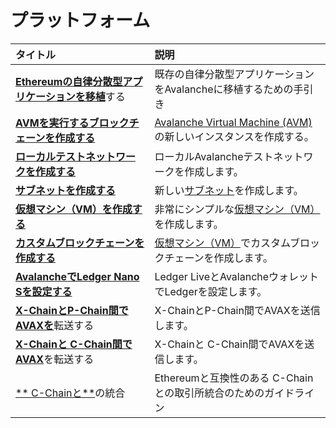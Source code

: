 # プラットフォーム

| タイトル | 説明 |
| :--- | :--- |
| [**Ethereumの自律分散型アプリケーションを移植**](launch-your-ethereum-dapp.md)する | 既存の自律分散型アプリケーションをAvalancheに移植するための手引き |
| [**AVMを実行するブロックチェーンを作成する**](create-avm-blockchain.md) | [Avalanche Virtual Machine (AVM)](../../../learn/platform-overview/#exchange-chain-x-chain)の新しいインスタンスを作成する。 |
| [**ローカルテストネットワークを作成する**](create-a-local-test-network.md) | ローカルAvalancheテストネットワークを作成します。 |
| [**サブネットを作成する**](create-a-subnet.md) | 新しい[サブネット](../../../learn/platform-overview/#subnets)を作成します。 |
| [**仮想マシン（VM）を作成する**](create-a-virtual-machine-vm.md) | 非常にシンプルな[仮想マシン（VM）](../../../learn/platform-overview/#virtual-machines)を作成します。 |
| [**カスタムブロックチェーンを作成する**](create-custom-blockchain.md) | [仮想マシン（VM）](../../../learn/platform-overview/#virtual-machines)でカスタムブロックチェーンを作成します。 |
| [**AvalancheでLedger Nano Sを設定する**](setup-your-ledger-nano-s-with-avalanche.md) | Ledger LiveとAvalancheウォレットでLedgerを設定します。 |
| [**X-ChainとP-Chain間でAVAXを**](transfer-avax-between-x-chain-and-p-chain.md)転送する | X-ChainとP-Chain間でAVAXを送信します。 |
| [**X-Chainと C-Chain間でAVAX**](transfer-avax-between-x-chain-and-c-chain.md)を転送する | X-Chainと C-Chain間でAVAXを送信します。 |
| [** C-Chainと**](integrate-exchange-with-avalanche.md)の統合 | Ethereumと互換性のある C-Chainとの取引所統合のためのガイドライン |


